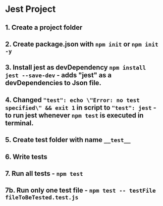 # Jest Project

## 1. Create a project folder

## 2. Create package.json with `npm init` or `npm init -y`

## 3. Install jest as devDependency `npm install jest --save-dev` - adds "jest" as a devDependencies to Json file.

## 4. Changed `"test": echo \"Error: no test specified\" && exit 1` in script to `"test": jest` - to run jest whenever `npm test` is executed in terminal.

## 5. Create test folder with name `__test__`

## 6. Write tests

## 7. Run all tests - `npm test`

## 7b. Run only one test file - `npm test -- testFile fileToBeTested.test.js`
